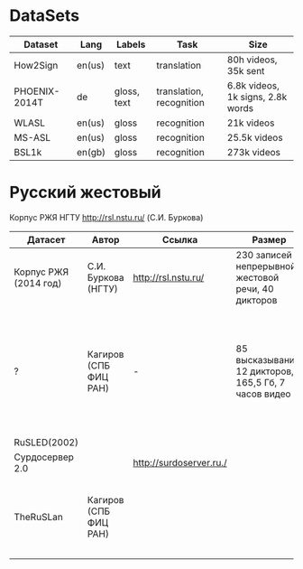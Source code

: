 # DataSets

|Dataset|Lang|Labels|Task|Size|
|---|---|---|---|---|
|How2Sign|en(us)|text|translation|80h videos, 35k sent|
|PHOENIX-2014T|de|gloss, text|translation, recognition|6.8k videos, 1k signs, 2.8k words|
|WLASL|en(us)|gloss|recognition|21k videos|
|MS-ASL|en(us)|gloss|recognition|25.5k videos|
|BSL1k|en(gb)|gloss|recognition|273k videos|

# Русский жестовый
Корпус РЖЯ НГТУ http://rsl.nstu.ru/ (С.И. Буркова)

|Датасет|Автор|Ссылка|Размер|Тематика|Особенности|Аннотация|
|---|---|---|---|---|---|---|
|Корпус РЖЯ (2014 год)|С.И. Буркова (НГТУ)|http://rsl.nstu.ru/|230 записей непрерывной жестовой речи, 40 дикторов||Высказывания (не лексемы)|Выполнена в среде ELAN|
|?|Кагиров (СПБ ФИЦ РАН)|-|85 высказываний, 12 дикторов, 165,5 Гб, 7 часов видео|Первичный приём у врача-терапевта|Короткие слитные высказывания врача. Разноракурсные записи на неоднородном фоне. Информанты из разных регионов|Выполнена в среде ELAN. 3 уровня разметки|
|RuSLED(2002)||||Видеоуроки||Нет|
|Сурдосервер 2.0||http://surdoserver.ru./||Видеоуроки||Нет|
|TheRuSLan|Кагиров (СПБ ФИЦ РАН)|||Покупки в супермаркете|Используется несколько модальностей|Принципы аннотирования, удобные для машинного обучения и лингвистического анализа|